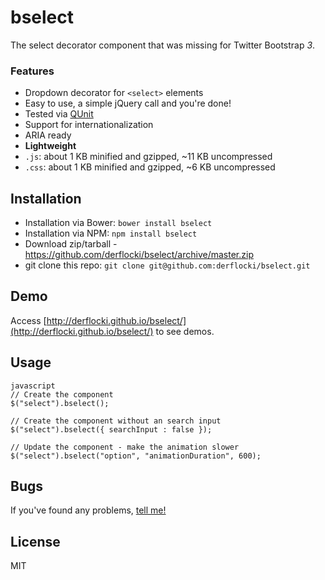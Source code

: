 # bselect 

The select decorator component that was missing for Twitter Bootstrap *3*.

### Features
* Dropdown decorator for `<select>` elements
* Easy to use, a simple jQuery call and you're done!
* Tested via [QUnit](http://qunitjs.com/)
* Support for internationalization
* ARIA ready
* __Lightweight__
 * `.js`: about 1 KB minified and gzipped, ~11 KB uncompressed
 * `.css`: about 1 KB minified and gzipped, ~6 KB uncompressed

## Installation
* Installation via Bower: `bower install bselect`
* Installation via NPM: `npm install bselect`
* Download zip/tarball - https://github.com/derflocki/bselect/archive/master.zip
* git clone this repo: `git clone git@github.com:derflocki/bselect.git`

## Demo
Access [http://derflocki.github.io/bselect/](http://derflocki.github.io/bselect/) to see demos.

## Usage

    javascript
    // Create the component
    $("select").bselect();

    // Create the component without an search input
    $("select").bselect({ searchInput : false });

    // Update the component - make the animation slower
    $("select").bselect("option", "animationDuration", 600);


## Bugs
If you've found any problems, [tell me!](https://github.com/derflocki/bselect/issues/new)

## License
MIT
